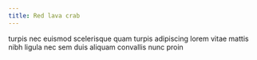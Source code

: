 ```yaml
---
title: Red lava crab
---
```


turpis nec euismod scelerisque quam turpis adipiscing lorem vitae mattis nibh ligula nec sem duis aliquam convallis nunc proin
